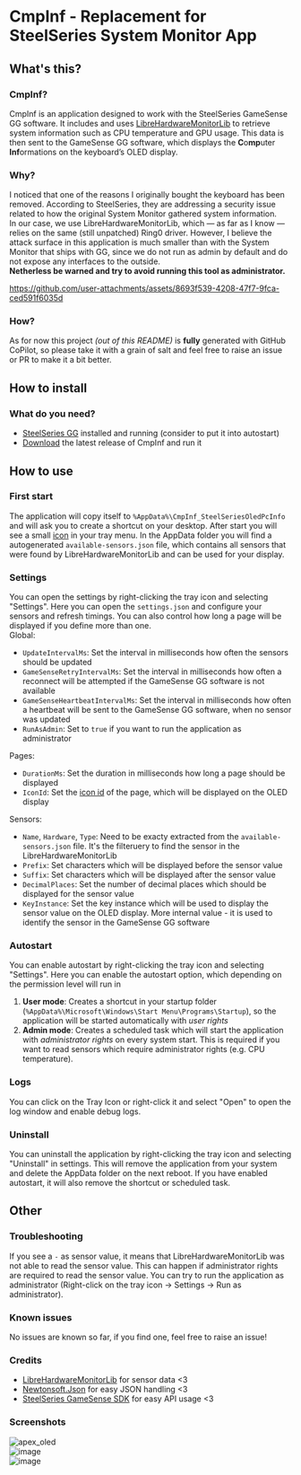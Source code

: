 # CmpInf - Replacement for SteelSeries System Monitor App  
  
## What's this?

### CmpInf?    
CmpInf is an application designed to work with the SteelSeries GameSense GG software. It includes and uses [LibreHardwareMonitorLib](https://github.com/LibreHardwareMonitor/LibreHardwareMonitor) to retrieve system information such as CPU temperature and GPU usage. This data is then sent to the GameSense GG software, which displays the **C**o**mp**uter **Inf**ormations on the keyboard’s OLED display.  
  
### Why?  
I noticed that one of the reasons I originally bought the keyboard has been removed. According to SteelSeries, they are addressing a security issue related to how the original System Monitor gathered system information.  
In our case, we use LibreHardwareMonitorLib, which — as far as I know — relies on the same (still unpatched) Ring0 driver. However, I believe the attack surface in this application is much smaller than with the System Monitor that ships with GG, since we do not run as admin by default and do not expose any interfaces to the outside.   
**Netherless be warned and try to avoid running this tool as administrator.** 


https://github.com/user-attachments/assets/8693f539-4208-47f7-9fca-ced591f6035d



### How?
As for now this project _(out of this README)_ is **fully** generated with GitHub CoPilot, so please take it with a grain of salt and feel free to raise an issue or PR to make it a bit better.

## How to install  

### What do you need?  
- [SteelSeries GG](https://steelseries.com/gg) installed and running (consider to put it into autostart)
- [Download](https://github.com/TBSniller/cmpinf/releases/latest) the latest release of CmpInf and run it

## How to use
### First start  
The application will copy itself to `%AppData%\CmpInf_SteelSeriesOledPcInfo` and will ask you to create a shortcut on your desktop. After start you will see a small [icon](https://github.com/TBSniller/cmpinf/blob/main/cmpinf_icon.ico) in your tray menu. 
In the AppData folder you will find a autogenerated `available-sensors.json` file, which contains all sensors that were found by LibreHardwareMonitorLib and can be used for your display.  

### Settings 
You can open the settings by right-clicking the tray icon and selecting "Settings". Here you can open the `settings.json` and configure your sensors and refresh timings. You can also control how long a page will be displayed if you define more than one.    
Global:  
- `UpdateIntervalMs`: Set the interval in milliseconds how often the sensors should be updated
- `GameSenseRetryIntervalMs`: Set the interval in milliseconds how often a reconnect will be attempted if the GameSense GG software is not available
- `GameSenseHeartbeatIntervalMs`: Set the interval in milliseconds how often a heartbeat will be sent to the GameSense GG software, when no sensor was updated
- `RunAsAdmin`: Set to `true` if you want to run the application as administrator
  
Pages:  
- `DurationMs`: Set the duration in milliseconds how long a page should be displayed
- `IconId`: Set the [icon id](https://github.com/SteelSeries/gamesense-sdk/blob/master/doc/api/event-icons.md) of the page, which will be displayed on the OLED display
  
Sensors:  
- `Name`, `Hardware`, `Type`: Need to be exacty extracted from the `available-sensors.json` file. It's the filteruery to find the sensor in the LibreHardwareMonitorLib
- `Prefix`: Set characters which will be displayed before the sensor value
- `Suffix`: Set characters which will be displayed after the sensor value
- `DecimalPlaces`: Set the number of decimal places which should be displayed for the sensor value
- `KeyInstance`: Set the key instance which will be used to display the sensor value on the OLED display. More internal value - it is used to identify the sensor in the GameSense GG software

### Autostart
You can enable autostart by right-clicking the tray icon and selecting "Settings". Here you can enable the autostart option, which depending on the permission level will run in
1. **User mode**: Creates a shortcut in your startup folder (`%AppData%\Microsoft\Windows\Start Menu\Programs\Startup`), so the application will be started automatically with *user rights*
2. **Admin mode**: Creates a scheduled task which will start the application with *administrator rights* on every system start. This is required if you want to read sensors which require administrator rights (e.g. CPU temperature).

### Logs
You can click on the Tray Icon or right-click it and select "Open" to open the log window and enable debug logs.  

### Uninstall
You can uninstall the application by right-clicking the tray icon and selecting "Uninstall" in settings. This will remove the application from your system and delete the AppData folder on the next reboot. If you have enabled autostart, it will also remove the shortcut or scheduled task.  

## Other

### Troubleshooting
If you see a `-` as sensor value, it means that LibreHardwareMonitorLib was not able to read the sensor value. This can happen if administrator rights are required to read the sensor value. You can try to run the application as administrator (Right-click on the tray icon -> Settings -> Run as administrator).  
  
### Known issues  
No issues are known so far, if you find one, feel free to raise an issue!  
  

### Credits
- [LibreHardwareMonitorLib](https://github.com/LibreHardwareMonitor/LibreHardwareMonitor) for sensor data <3  
- [Newtonsoft.Json](https://github.com/JamesNK/Newtonsoft.Json) for easy JSON handling <3  
- [SteelSeries GameSense SDK](https://github.com/SteelSeries/gamesense-sdk) for easy API usage <3  

### Screenshots
![apex_oled](https://github.com/user-attachments/assets/6b01f38c-4522-4ba7-840b-92c0a722ffbe)  
![image](https://github.com/user-attachments/assets/d86b7ce4-732f-4fcd-aed3-c7242c3ec867)  
![image](https://github.com/user-attachments/assets/f2978d14-ab04-45c2-81b4-ece9565551ba)  
